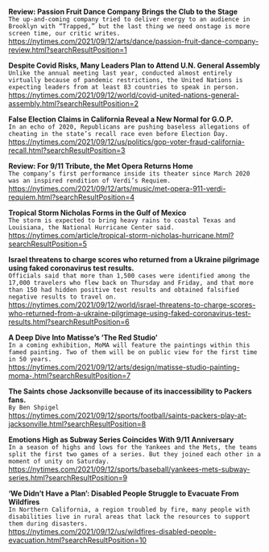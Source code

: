 **Review: Passion Fruit Dance Company Brings the Club to the Stage**\
`The up-and-coming company tried to deliver energy to an audience in Brooklyn with “Trapped,” but the last thing we need onstage is more screen time, our critic writes.`\
https://nytimes.com/2021/09/12/arts/dance/passion-fruit-dance-company-review.html?searchResultPosition=1

**Despite Covid Risks, Many Leaders Plan to Attend U.N. General Assembly**\
`Unlike the annual meeting last year, conducted almost entirely virtually because of pandemic restrictions, the United Nations is expecting leaders from at least 83 countries to speak in person.`\
https://nytimes.com/2021/09/12/world/covid-united-nations-general-assembly.html?searchResultPosition=2

**False Election Claims in California Reveal a New Normal for G.O.P.**\
`In an echo of 2020, Republicans are pushing baseless allegations of cheating in the state’s recall race even before Election Day.`\
https://nytimes.com/2021/09/12/us/politics/gop-voter-fraud-california-recall.html?searchResultPosition=3

**Review: For 9/11 Tribute, the Met Opera Returns Home**\
`The company’s first performance inside its theater since March 2020 was an inspired rendition of Verdi’s Requiem.`\
https://nytimes.com/2021/09/12/arts/music/met-opera-911-verdi-requiem.html?searchResultPosition=4

**Tropical Storm Nicholas Forms in the Gulf of Mexico**\
`The storm is expected to bring heavy rains to coastal Texas and Louisiana, the National Hurricane Center said.`\
https://nytimes.com/article/tropical-storm-nicholas-hurricane.html?searchResultPosition=5

**Israel threatens to charge scores who returned from a Ukraine pilgrimage using faked coronavirus test results.**\
`Officials said that more than 1,500 cases were identified among the 17,000 travelers who flew back on Thursday and Friday, and that more than 150 had hidden positive test results and obtained falsified negative results to travel on.`\
https://nytimes.com/2021/09/12/world/israel-threatens-to-charge-scores-who-returned-from-a-ukraine-pilgrimage-using-faked-coronavirus-test-results.html?searchResultPosition=6

**A Deep Dive Into Matisse’s ‘The Red Studio’**\
`In a coming exhibition, MoMA will feature the paintings within this famed painting. Two of them will be on public view for the first time in 50 years.`\
https://nytimes.com/2021/09/12/arts/design/matisse-studio-painting-moma-.html?searchResultPosition=7

**The Saints chose Jacksonville because of its inaccessibility to Packers fans.**\
`By Ben Shpigel`\
https://nytimes.com/2021/09/12/sports/football/saints-packers-play-at-jacksonville.html?searchResultPosition=8

**Emotions High as Subway Series Coincides With 9/11 Anniversary**\
`In a season of highs and lows for the Yankees and the Mets, the teams split the first two games of a series. But they joined each other in a moment of unity on Saturday.`\
https://nytimes.com/2021/09/12/sports/baseball/yankees-mets-subway-series.html?searchResultPosition=9

**‘We Didn’t Have a Plan’: Disabled People Struggle to Evacuate From Wildfires**\
`In Northern California, a region troubled by fire, many people with disabilities live in rural areas that lack the resources to support them during disasters.`\
https://nytimes.com/2021/09/12/us/wildfires-disabled-people-evacuation.html?searchResultPosition=10

